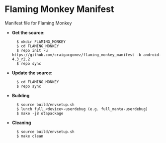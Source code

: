 Flaming Monkey Manifest
=======================

Manifest file for Flaming Monkey

- **Get the source:**

        $ mkdir FLAMING_MONKEY
        $ cd FLAMING_MONKEY
        $ repo init -u https://github.com/craigacgomez/flaming_monkey_manifest -b android-4.3_r2.2
        $ repo sync

- **Update the source:**

        $ cd FLAMING_MONKEY
        $ repo sync

- **Building**

        $ source build/envsetup.sh
        $ lunch full_<device>-userdebug (e.g. full_manta-userdebug)
        $ make -j8 otapackage

- **Cleaning**

        $ source build/envsetup.sh
        $ make clean
